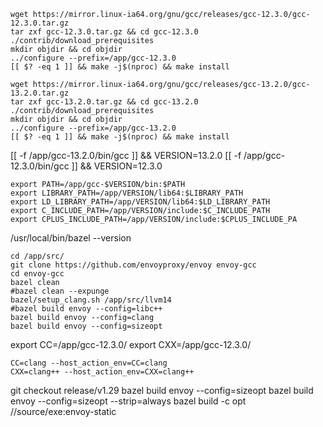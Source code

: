 ```
wget https://mirror.linux-ia64.org/gnu/gcc/releases/gcc-12.3.0/gcc-12.3.0.tar.gz
tar zxf gcc-12.3.0.tar.gz && cd gcc-12.3.0
./contrib/download_prerequisites
mkdir objdir && cd objdir
../configure --prefix=/app/gcc-12.3.0
[[ $? -eq 1 ]] && make -j$(nproc) && make install
```
```
wget https://mirror.linux-ia64.org/gnu/gcc/releases/gcc-13.2.0/gcc-13.2.0.tar.gz
tar zxf gcc-13.2.0.tar.gz && cd gcc-13.2.0
./contrib/download_prerequisites
mkdir objdir && cd objdir
../configure --prefix=/app/gcc-13.2.0
[[ $? -eq 1 ]] && make -j$(nproc) && make install
```
[[ -f /app/gcc-13.2.0/bin/gcc ]] && VERSION=13.2.0
[[ -f /app/gcc-12.3.0/bin/gcc ]] && VERSION=12.3.0
```
export PATH=/app/gcc-$VERSION/bin:$PATH
export LIBRARY_PATH=/app/VERSION/lib64:$LIBRARY_PATH
export LD_LIBRARY_PATH=/app/VERSION/lib64:$LD_LIBRARY_PATH
export C_INCLUDE_PATH=/app/VERSION/include:$C_INCLUDE_PATH
export CPLUS_INCLUDE_PATH=/app/VERSION/include:$CPLUS_INCLUDE_PA
```
/usr/local/bin/bazel --version
```
cd /app/src/
git clone https://github.com/envoyproxy/envoy envoy-gcc
cd envoy-gcc
bazel clean
#bazel clean --expunge
bazel/setup_clang.sh /app/src/llvm14
#bazel build envoy --config=libc++
bazel build envoy --config=clang
bazel build envoy --config=sizeopt
```
export CC=/app/gcc-12.3.0/
export CXX=/app/gcc-12.3.0/
```
CC=clang --host_action_env=CC=clang
CXX=clang++ --host_action_env=CXX=clang++
```
git checkout release/v1.29
bazel build envoy --config=sizeopt
bazel build envoy --config=sizeopt --strip=always
bazel build -c opt //source/exe:envoy-static
```